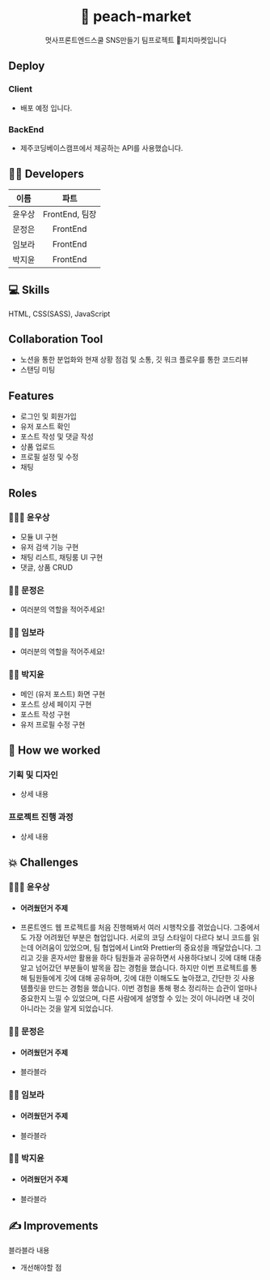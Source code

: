 <div align="center">
  <h1>🍑 peach-market</h1>
  <p>멋사프론트엔드스쿨 SNS만들기 팀프로젝트 🍑피치마켓입니다</p>
</div>
 
## Deploy

### Client
- 배포 예정 입니다.
### BackEnd
- 제주코딩베이스캠프에서 제공하는 API를 사용했습니다. 


## 👩‍💻 Developers
|이름|파트|
|:---:|:---:|
|윤우상|FrontEnd, 팀장|
|문정은|FrontEnd|
|임보라|FrontEnd|
|박지윤|FrontEnd|

## 💻 Skills
HTML, CSS(SASS), JavaScript

## Collaboration Tool 
- 노션을 통한 분업화와 현재 상황 점검 및 소통, 깃 워크 플로우를 통한 코드리뷰
- 스탠딩 미팅

## Features
- 로그인 및 회원가입
- 유저 포스트 확인 
- 포스트 작성 및 댓글 작성
- 상품 업로드 
- 프로필 설정 및 수정
- 채팅

## Roles

### 👨🏻‍💻 윤우상
- 모듈 UI 구현
- 유저 검색 기능 구현
- 채팅 리스트, 채팅룸 UI 구현 
- 댓글, 상품 CRUD

### 👩‍💻 문정은
- 여러분의 역할을 적어주세요! 

### 👩‍💻 임보라
- 여러분의 역할을 적어주세요! 

### 👩‍💻 박지윤
- 메인 (유저 포스트) 화면 구현
- 포스트 상세 페이지 구현 
- 포스트 작성 구현 
- 유저 프로필 수정 구현

## 💼 How we worked
### 기획 및 디자인
- 상세 내용

### 프로젝트 진행 과정
- 상세 내용

## 💥 Challenges

### 👨🏻‍💻 윤우상 
-  #### 어려웠던거 주제
- 프론트엔드 웹 프로젝트를 처음 진행해봐서 여러 시행착오를 겪었습니다. 그중에서도 가장 어려웠던 부분은 협업입니다. 서로의 코딩 스타일이 다르다 보니 코드를 읽는데 어려움이 있었으며, 팀 협업에서 Lint와 Prettier의 중요성을 깨달았습니다. 그리고 깃을 혼자서만 활용을 하다 팀원들과 공유하면서 사용하다보니 깃에 대해 대충 알고 넘어갔던 부분들이 발목을 잡는 경험을 했습니다. 하지만 이번 프로젝트를 통해 팀원들에게 깃에 대해 공유하며, 깃에 대한 이해도도 높아졌고, 간단한 깃 사용 템플릿을 만드는 경험을 했습니다. 이번 경험을 통해 평소 정리하는 습관이 얼마나 중요한지 느낄 수 있었으며, 다른 사람에게 설명할 수 있는 것이 아니라면 내 것이 아니라는 것을 알게 되었습니다.

### 👩‍💻 문정은 
-  #### 어려웠던거 주제
- 블라블라 

### 👩‍💻 임보라
-  #### 어려웠던거 주제
- 블라블라 

### 👩‍💻 박지윤
-  #### 어려웠던거 주제
- 블라블라 

## ✍️ Improvements
블라블라 내용
- 개선해야할 점
